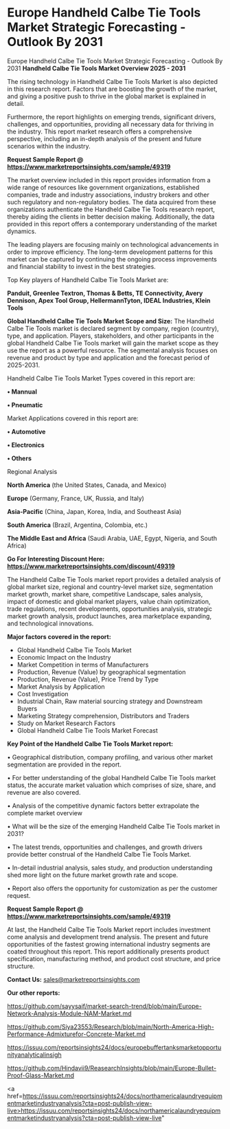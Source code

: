 # Europe Handheld Calbe Tie Tools Market Strategic Forecasting - Outlook By 2031
Europe Handheld Calbe Tie Tools Market Strategic Forecasting - Outlook By 2031
<Strong> Handheld Calbe Tie Tools Market Overview 2025 - 2031</strong>

The rising technology in Handheld Calbe Tie Tools Market is also depicted in this research report. Factors that are boosting the growth of the market, and giving a positive push to thrive in the global market is explained in detail.

Furthermore, the report highlights on emerging trends, significant drivers, challenges, and opportunities, providing all necessary data for thriving in the industry. This report market research offers a comprehensive perspective, including an in-depth analysis of the present and future scenarios within the industry.

<strong>Request Sample Report @ <a href=https://www.marketreportsinsights.com/sample/49319>https://www.marketreportsinsights.com/sample/49319</a></strong>

The market overview included in this report provides information from a wide range of resources like government organizations, established companies, trade and industry associations, industry brokers and other such regulatory and non-regulatory bodies. The data acquired from these organizations authenticate the Handheld Calbe Tie Tools research report, thereby aiding the clients in better decision making. Additionally, the data provided in this report offers a contemporary understanding of the market dynamics.

The leading players are focusing mainly on technological advancements in order to improve efficiency. The long-term development patterns for this market can be captured by continuing the ongoing process improvements and financial stability to invest in the best strategies.

Top Key players of Handheld Calbe Tie Tools Market are:

<strong>Panduit, Greenlee Textron, Thomas & Betts, TE Connectivity, Avery Dennison, Apex Tool Group, HellermannTyton, IDEAL Industries, Klein Tools</strong>

<strong><b>Global Handheld Calbe Tie Tools Market Scope and Size:</b></strong>
The Handheld Calbe Tie Tools market is declared segment by company, region (country), type, and application. Players, stakeholders, and other participants in the global Handheld Calbe Tie Tools market will gain the market scope as they use the report as a powerful resource. The segmental analysis focuses on revenue and product by type and application and the forecast period of 2025-2031.

Handheld Calbe Tie Tools Market Types covered in this report are:

<strong>•  Mannual

•  Pneumatic</strong>

Market Applications covered in this report are:

<strong>•  Automotive

•  Electronics

•  Others</strong> 

Regional Analysis

<strong>North America</strong> (the United States, Canada, and Mexico)

<strong>Europe</strong> (Germany, France, UK, Russia, and Italy)

<strong>Asia-Pacific</strong> (China, Japan, Korea, India, and Southeast Asia)

<strong>South America</strong> (Brazil, Argentina, Colombia, etc.)

<strong>The Middle East and Africa</strong> (Saudi Arabia, UAE, Egypt, Nigeria, and South Africa)

<strong>Go For Interesting Discount Here: <a href=https://www.marketreportsinsights.com/discount/49319>https://www.marketreportsinsights.com/discount/49319</a></strong>

The Handheld Calbe Tie Tools market report provides a detailed analysis of global market size, regional and country-level market size, segmentation market growth, market share, competitive Landscape, sales analysis, impact of domestic and global market players, value chain optimization, trade regulations, recent developments, opportunities analysis, strategic market growth analysis, product launches, area marketplace expanding, and technological innovations.

<strong><b>Major factors covered in the report:</b></strong>
<ul>
  <li>Global Handheld Calbe Tie Tools Market </li>
  <li>Economic Impact on the Industry</li>
  <li>Market Competition in terms of Manufacturers</li>
  <li>Production, Revenue (Value) by geographical segmentation</li>
  <li>Production, Revenue (Value), Price Trend by Type</li>
  <li>Market Analysis by Application</li>
  <li>Cost Investigation</li>
  <li>Industrial Chain, Raw material sourcing strategy and Downstream Buyers</li>
  <li>Marketing Strategy comprehension, Distributors and Traders</li>
  <li>Study on Market Research Factors</li>
  <li>Global Handheld Calbe Tie Tools Market Forecast</li>
</ul>

<strong><b>Key Point of the Handheld Calbe Tie Tools Market report:</b></strong>

• Geographical distribution, company profiling, and various other market segmentation are provided in the report.

• For better understanding of the global Handheld Calbe Tie Tools market status, the accurate market valuation which comprises of size, share, and revenue are also covered.

• Analysis of the competitive dynamic factors better extrapolate the complete market overview

• What will be the size of the emerging Handheld Calbe Tie Tools market in 2031?

• The latest trends, opportunities and challenges, and growth drivers provide better construal of the Handheld Calbe Tie Tools Market.

• In-detail industrial analysis, sales study, and production understanding shed more light on the future market growth rate and scope.

• Report also offers the opportunity for customization as per the customer request.

<strong>Request Sample Report @ <a href=https://www.marketreportsinsights.com/sample/49319>https://www.marketreportsinsights.com/sample/49319</a></strong>

At last, the Handheld Calbe Tie Tools Market report includes investment come analysis and development trend analysis. The present and future opportunities of the fastest growing international industry segments are coated throughout this report. This report additionally presents product specification, manufacturing method, and product cost structure, and price structure.

<strong>Contact Us:</strong>
sales@marketreportsinsights.com

<strong>Our other reports:</strong>

<a href=https://github.com/sayysaif/market-search-trend/blob/main/Europe-Network-Analysis-Module-NAM-Market.md>https://github.com/sayysaif/market-search-trend/blob/main/Europe-Network-Analysis-Module-NAM-Market.md</a>

<a href=https://github.com/Siya23553/Research/blob/main/North-America-High-Performance-Admixturefor-Concrete-Market.md>https://github.com/Siya23553/Research/blob/main/North-America-High-Performance-Admixturefor-Concrete-Market.md</a>

<a href=https://issuu.com/reportsinsights24/docs/europebuffertanksmarketopportunityanalyticalinsigh>https://issuu.com/reportsinsights24/docs/europebuffertanksmarketopportunityanalyticalinsigh</a>

<a href=https://github.com/Hindavii9/ReasearchInsights/blob/main/Europe-Bullet-Proof-Glass-Market.md>https://github.com/Hindavii9/ReasearchInsights/blob/main/Europe-Bullet-Proof-Glass-Market.md</a>

<a href=https://issuu.com/reportsinsights24/docs/northamericalaundryequipmentmarketindustryanalysis?cta=post-publish-view-live>https://issuu.com/reportsinsights24/docs/northamericalaundryequipmentmarketindustryanalysis?cta=post-publish-view-live</a>"
